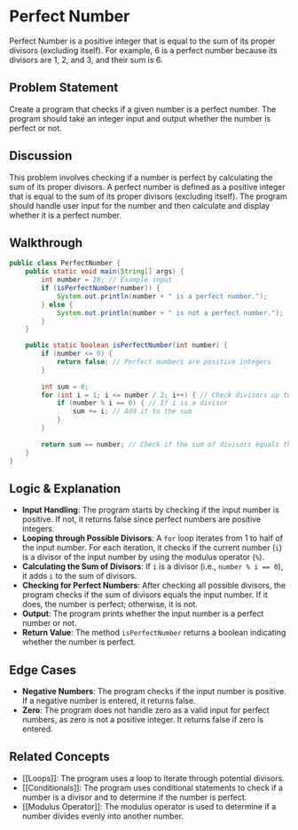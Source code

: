 # Perfect Number
Perfect Number is a positive integer that is equal to the sum of its proper divisors (excluding itself). For example, 6 is a perfect number because its divisors are 1, 2, and 3, and their sum is 6.
## Problem Statement
Create a program that checks if a given number is a perfect number. The program should take an integer input and output whether the number is perfect or not.
## Discussion
This problem involves checking if a number is perfect by calculating the sum of its proper divisors. A perfect number is defined as a positive integer that is equal to the sum of its proper divisors (excluding itself). The program should handle user input for the number and then calculate and display whether it is a perfect number.
## Walkthrough
```java 
public class PerfectNumber {
    public static void main(String[] args) {
        int number = 28; // Example input
        if (isPerfectNumber(number)) {
            System.out.println(number + " is a perfect number.");
        } else {
            System.out.println(number + " is not a perfect number.");
        }
    }

    public static boolean isPerfectNumber(int number) {
        if (number <= 0) {
            return false; // Perfect numbers are positive integers
        }
        
        int sum = 0;
        for (int i = 1; i <= number / 2; i++) { // Check divisors up to half of the number
            if (number % i == 0) { // If i is a divisor
                sum += i; // Add it to the sum
            }
        }
        
        return sum == number; // Check if the sum of divisors equals the number
    }
}
```
## Logic & Explanation
- **Input Handling**: The program starts by checking if the input number is positive. If not, it returns false since perfect numbers are positive integers.
- **Looping through Possible Divisors**: A `for` loop iterates from 1 to half of the input number. For each iteration, it checks if the current number (`i`) is a divisor of the input number by using the modulus operator (`%`).
- **Calculating the Sum of Divisors**: If `i` is a divisor (i.e., `number % i == 0`), it adds `i` to the sum of divisors.
- **Checking for Perfect Numbers**: After checking all possible divisors, the program checks if the sum of divisors equals the input number. If it does, the number is perfect; otherwise, it is not.
- **Output**: The program prints whether the input number is a perfect number or not.
- **Return Value**: The method `isPerfectNumber` returns a boolean indicating whether the number is perfect.
## Edge Cases
- **Negative Numbers**: The program checks if the input number is positive. If a negative number is entered, it returns false.
- **Zero**: The program does not handle zero as a valid input for perfect numbers, as zero is not a positive integer. It returns false if zero is entered.
## Related Concepts
- [[Loops]]: The program uses a loop to iterate through potential divisors.
- [[Conditionals]]: The program uses conditional statements to check if a number is a divisor and to determine if the number is perfect.
- [[Modulus Operator]]: The modulus operator is used to determine if a number divides evenly into another number.
